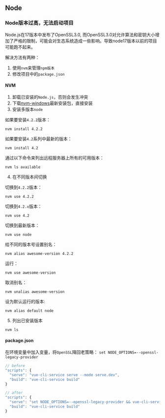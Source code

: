 ## Node

### Node版本过高，无法启动项目

Node.js在17版本中发布了OpenSSL3.0, 而OpenSSL3.0对允许算法和密钥大小增加了严格的限制，可能会对生态系统造成一些影响。导致node17版本以前的项目可能跑不起来。

解决方法有两种：

1. 使用`nvm`来管理`npm版本`
1. 修改项目中的`package.json`

#### NVM

1. 卸载已安装的`Node.js`，否则会发生冲突
1. 下载[nvm-windows](https://github.com/coreybutler/nvm-windows/releases)最新安装包，直接安装
1. 安装多版本`node`

如果要安装`4.2.2`版本：
```
nvm install 4.2.2
```

如果要安装`4.2`系列中最新的版本：
```
nvm install 4.2
```

通过以下命令来列出远程服务器上所有的可用版本：
```
nvm ls available
```
4. 在不同版本间切换

切换到`4.2.2`版本：
```
nvm use 4.2.2
```

切换到`4.2.x`版本：
```
nvm use 4.2
```

切换到最新版本：
```
nvm use node
```

给不同的版本号设置别名：
```
nvm alias awesome-version 4.2.2
```

运行：
```
nvm use awesome-version
```

取消别名：
```
nvm unalias awesome-version
```

设为默认运行的版本:
```
nvm alias default node
```

5. 列出已安装版本
```
nvm ls
```

#### package.json

在环境变量中加入变量，将`OpenSSL`降回老策略：
`set NODE_OPTIONS=--openssl-legacy-provider`

```js
// before
"scripts": {
  "serve": "vue-cli-service serve --mode serve.dev",
  "build": "vue-cli-service build"
}

// after
"scripts": {
  "serve": "set NODE_OPTIONS=--openssl-legacy-provider && vue-cli-service serve --mode serve.dev",
  "build": "vue-cli-service build"
}
```